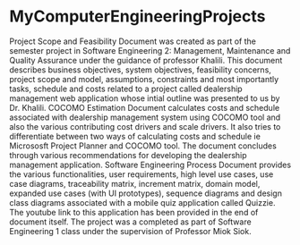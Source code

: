 # MyComputerEngineeringProjects
Project Scope and Feasibility Document was created as part of the semester project in Software Engineering 2: Management, Maintenance and Quality Assurance under the guidance of professor Khalili. This document describes business objectives, system objectives, feasibility concerns, project scope and model, assumptions, constraints and most importantly tasks, schedule and costs related to a project called dealership management web application whose intial outline was presented to us by Dr. Khalili. 
COCOMO Estimation Document calculates costs and schedule associated with dealership management system using COCOMO tool and also the various contributing cost drivers and scale drivers. It also tries to differentiate between two ways of calculating costs and schedule ie Micrososft Project Planner and COCOMO tool. The document concludes through various recommendations for developing the dealership management application. 
Software Engineering Process Document provides the various functionalities, user requirements, high level use cases, use case diagrams, traceability matrix, increment matrix, domain model, expanded use cases (with UI prototypes), sequence diagrams and design class diagrams associated with a mobile quiz application called Quizzie. The youtube link to this application has been provided in the end of document itself. The project was a completed as part of Software Engineering 1 class under the supervision of Professor Miok Siok. 
